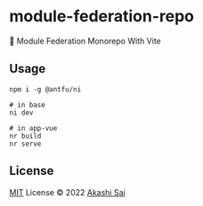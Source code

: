 # module-federation-repo

🧩 Module Federation Monorepo With Vite

## Usage

```shell
npm i -g @antfu/ni

# in base
ni dev

# in app-vue
nr build
nr serve
```

## License

[MIT](./LICENSE) License © 2022 [Akashi Sai](https://github.com/akashigakki)
